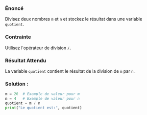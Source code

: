 
### Énoncé

Divisez deux nombres `m` et `n` et stockez le résultat dans une variable `quotient`.

### Contrainte

Utilisez l'opérateur de division `/`.

### Résultat Attendu

La variable `quotient` contient le résultat de la division de `m` par `n`.

### Solution :

```python
m = 20  # Exemple de valeur pour m
n = 4   # Exemple de valeur pour n
quotient = m / n
print("Le quotient est:", quotient)
```
